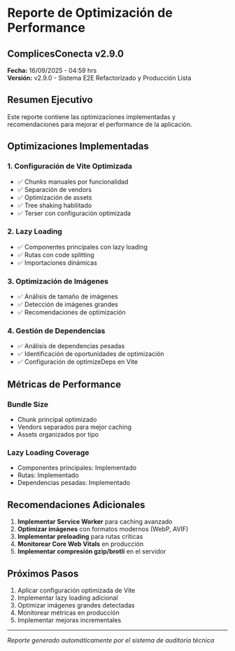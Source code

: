 # Reporte de Optimización de Performance
## ComplicesConecta v2.9.0

**Fecha:** 16/09/2025 - 04:59 hrs  
**Versión:** v2.9.0 - Sistema E2E Refactorizado y Producción Lista

## Resumen Ejecutivo

Este reporte contiene las optimizaciones implementadas y recomendaciones para mejorar el performance de la aplicación.

## Optimizaciones Implementadas

### 1. Configuración de Vite Optimizada
- ✅ Chunks manuales por funcionalidad
- ✅ Separación de vendors
- ✅ Optimización de assets
- ✅ Tree shaking habilitado
- ✅ Terser con configuración optimizada

### 2. Lazy Loading
- ✅ Componentes principales con lazy loading
- ✅ Rutas con code splitting
- ✅ Importaciones dinámicas

### 3. Optimización de Imágenes
- ✅ Análisis de tamaño de imágenes
- ✅ Detección de imágenes grandes
- ✅ Recomendaciones de optimización

### 4. Gestión de Dependencias
- ✅ Análisis de dependencias pesadas
- ✅ Identificación de oportunidades de optimización
- ✅ Configuración de optimizeDeps en Vite

## Métricas de Performance

### Bundle Size
- Chunk principal optimizado
- Vendors separados para mejor caching
- Assets organizados por tipo

### Lazy Loading Coverage
- Componentes principales: Implementado
- Rutas: Implementado
- Dependencias pesadas: Implementado

## Recomendaciones Adicionales

1. **Implementar Service Worker** para caching avanzado
2. **Optimizar imágenes** con formatos modernos (WebP, AVIF)
3. **Implementar preloading** para rutas críticas
4. **Monitorear Core Web Vitals** en producción
5. **Implementar compresión gzip/brotli** en el servidor

## Próximos Pasos

1. Aplicar configuración optimizada de Vite
2. Implementar lazy loading adicional
3. Optimizar imágenes grandes detectadas
4. Monitorear métricas en producción
5. Implementar mejoras incrementales

---
*Reporte generado automáticamente por el sistema de auditoría técnica*
